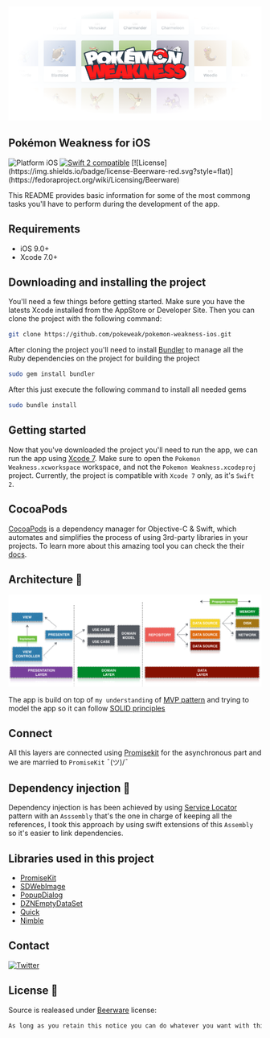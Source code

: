 ![Header](art/header.png)

Pokémon Weakness for iOS
------------------------

<img src="https://img.shields.io/badge/platform-iOS-blue.svg?style=flat" alt="Platform iOS" />
<a href="https://developer.apple.com/swift"><img src="https://img.shields.io/badge/swift2-compatible-4BC51D.svg?style=flat" alt="Swift 2 compatible" /></a>
[![License](https://img.shields.io/badge/license-Beerware-red.svg?style=flat)](https://fedoraproject.org/wiki/Licensing/Beerware)

This README provides basic information for some of the most commong tasks you'll have to perform during the development of the app.

## Requirements

* iOS 9.0+
* Xcode 7.0+

## Downloading and installing the project

You'll need a few things before getting started. Make sure you have the latests Xcode installed from the AppStore or Developer Site. Then you can clone the project with the following command:

```bash
git clone https://github.com/pokeweak/pokemon-weakness-ios.git
```

After cloning the project you'll need to install [Bundler](http://bundler.io/) to manage all the Ruby dependencies on the project for building the project

```bash
sudo gem install bundler
```

After this just execute the following command to install all needed gems

```bash
sudo bundle install
```

## Getting started

Now that you've downloaded the project you'll need to run the app, we can run the app using [Xcode 7](https://developer.apple.com/xcode/downloads/). Make sure to open the `Pokemon Weakness.xcworkspace` workspace, and not the `Pokemon Weakness.xcodeproj` project.
Currently, the project is compatible with `Xcode 7` only, as it's `Swift 2`.

## CocoaPods

[CocoaPods](https://cocoapods.org/) is a dependency manager for Objective-C & Swift, which automates and simplifies the process of using 3rd-party libraries in your projects. To learn more about this amazing tool you can check the their [docs](https://guides.cocoapods.org/). 

## Architecture 🎯

![Header](art/architecture.png)

The app is build on top of `my understanding` of [MVP pattern](https://en.wikipedia.org/wiki/Model%E2%80%93view%E2%80%93presenter) and trying to model the app so it can follow [SOLID principles](https://en.wikipedia.org/wiki/SOLID_(object-oriented_design))

## Connect

All this layers are connected using [Promisekit](http://promisekit.org/) for the asynchronous part and we are married to `PromiseKit`  ¯\(ツ)/¯

## Dependency injection 💉

Dependency injection is has been achieved by using [Service Locator](https://msdn.microsoft.com/es-es/library/ff648968.aspx) pattern with an `Asssembly` that's the one in charge of keeping all the references, I took this approach by using swift extensions of this `Assembly` so it's easier to link dependencies.

## Libraries used in this project

* [PromiseKit](https://github.com/mxcl/PromiseKit)
* [SDWebImage](https://github.com/rs/SDWebImage)
* [PopupDialog](https://github.com/Orderella/PopupDialog)
* [DZNEmptyDataSet](https://github.com/dzenbot/DZNEmptyDataSet)
* [Quick](https://github.com/Quick/Quick)
* [Nimble](https://github.com/Quick/Nimble)

## Contact

[![Twitter](https://img.shields.io/badge/twitter-@skyweb07-red.svg?style=flat)](https://twitter.com/skyweb07)

## License 🍺

Source is realeased under [Beerware](https://es.wikipedia.org/wiki/Beerware) license:

```bash
As long as you retain this notice you can do whatever you want with this stuff. If we meet some day, and you think this stuff is worth it, you can buy me a beer in return.
```

